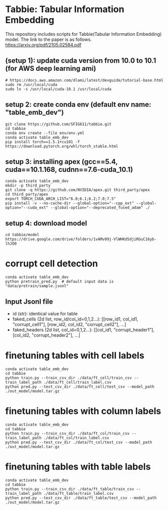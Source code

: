 # Tabbie: Tabular Information Embedding
This repository includes scripts for Tabbie(Tabular Information Embedding) model. 
The link to the paper is as follows.
https://arxiv.org/pdf/2105.02584.pdf

## (setup 1): update cuda version from 10.0 to 10.1 (for AWS deep learning ami)
```
# https://docs.aws.amazon.com/dlami/latest/devguide/tutorial-base.html
sudo rm /usr/local/cuda
sudo ln -s /usr/local/cuda-10.1 /usr/local/cuda
```

## setup 2: create conda env (default env name: "table_emb_dev")
```
git clone https://github.com/SFIG611/tabbie.git
cd tabbie
conda env create --file env/env.yml
conda activate table_emb_dev
pip install torch==1.5.1+cu101 -f https://download.pytorch.org/whl/torch_stable.html
```

## setup 3: installing apex (gcc==5.4, cuda==10.1.168, cudnn==7.6-cuda_10.1)
```
conda activate table_emb_dev
mkdir -p third_party
git clone -q https://github.com/NVIDIA/apex.git third_party/apex
cd third_party/apex
export TORCH_CUDA_ARCH_LIST="6.0;6.1;6.2;7.0;7.5"
pip install -v --no-cache-dir --global-option="--cpp_ext" --global-option="--cuda_ext" --global-option="--deprecated_fused_adam" ./
```

## setup 4: download model
```
cd tabbie/model
https://drive.google.com/drive/folders/1vAMv09j-VlWHKd5djiRGuC16yb-lhJO0
```

# corrupt cell detection
```
conda activate table_emb_dev
python pretrain_pred.py  # default input data is "data/pretrain/sample.jsonl"
```

## Input Jsonl file
- id (str): identical value for table
- faked_cells (2d list, row_id/col_id=0,1,2...): [[row_id1, col_id1, "corrupt_cell1"], [row_id2, col_id2, "corrupt_cell2"], ...] 
- faked_headers (2d list, col_id=0,1,2...): [[col_id1, "corrupt_header1"], [col_id2, "corrupt_header2"], ...]

# finetuning tables with cell labels
```
conda activate table_emb_dev
cd tabbie
python train.py --train_csv_dir ./data/ft_cell/train_csv --train_label_path ./data/ft_cell/train_label.csv
python pred.py --test_csv_dir ./data/ft_cell/test_csv --model_path ./out_model/model.tar.gz
```

# finetuning tables with column labels
```
conda activate table_emb_dev
cd tabbie
python train.py --train_csv_dir ./data/ft_col/train_csv --train_label_path ./data/ft_col/train_label.csv
python pred.py --test_csv_dir ./data/ft_col/test_csv --model_path ./out_model/model.tar.gz
```

# finetuning tables with table labels
```
conda activate table_emb_dev
cd tabbie
python train.py --train_csv_dir ./data/ft_table/train_csv --train_label_path ./data/ft_table/train_label.csv
python pred.py --test_csv_dir ./data/ft_table/test_csv --model_path ./out_model/model.tar.gz
```












